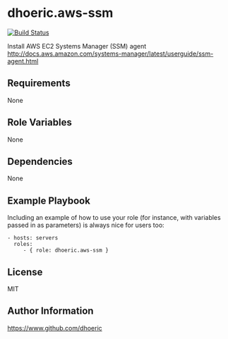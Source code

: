 dhoeric.aws-ssm
=========

[![Build Status](https://travis-ci.org/dhoeric/ansible-aws-ssm.svg?branch=master)](https://travis-ci.org/dhoeric/ansible-aws-ssm)

Install AWS EC2 Systems Manager (SSM) agent
http://docs.aws.amazon.com/systems-manager/latest/userguide/ssm-agent.html

Requirements
------------

None

Role Variables
--------------

None

Dependencies
------------

None

Example Playbook
----------------

Including an example of how to use your role (for instance, with variables passed in as parameters) is always nice for users too:

    - hosts: servers
      roles:
         - { role: dhoeric.aws-ssm }

License
-------

MIT

Author Information
------------------

https://www.github.com/dhoeric
